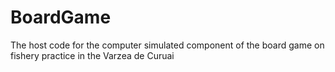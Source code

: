 # BoardGame
The host code for the computer simulated component of the board game on fishery practice in the Varzea de Curuai

